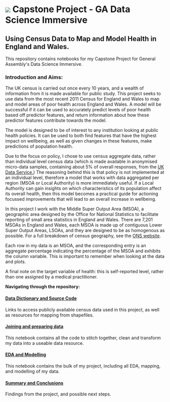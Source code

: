 # ![](https://ga-dash.s3.amazonaws.com/production/assets/logo-9f88ae6c9c3871690e33280fcf557f33.png) Capstone Project - GA Data Science Immersive
## Using Census Data to Map and Model Health in England and Wales. 

This repository contains notebooks for my Capstone Project for General Assembly's Data Science Immersive.
### Introduction and Aims: 
The UK census is carried out once every 10 years, and a wealth of information from it is made available for public study. This project seeks to use data from the most recent 2011 Census for England and Wales to map and model areas of poor health across England and Wales. A model will be successful if it can be used to accurately predict levels of poor health based off predictor features, and return information about how these predictor features contribute towards the model.

The model is designed to be of interest to any institution looking at public health policies. It can be used to both find features that have the highest impact on wellbeing, as well as given changes in these features, make predictions of population health. 

Due to the focus on policy, I chose to use census aggregate data, rather than individual level census data (which is made available in anonymised micro-data samples, containing about 5% of overall responses, from the [UK Data Service.](https://census.ukdataservice.ac.uk/get-data/microdata.aspx)) The reasoning behind this is that policy is not implemented at an individual level, therefore a model that works with data aggregated per region (MSOA or Local Authority) is more immediately useful. If a Local Authority can gain insights on which characteristics of its population affect its overall health, then this model becomes a practical guide for actioning focussed improvements that will lead to an overall increase in wellbeing. 

In this project I work with the Middle Super Output Area (MSOA), a geographic area designed by the Office for National Statistics to facilitate reporting of small area statistics in England and Wales. There are 7,201 MSOAs in England and Wales, each MSOA is made up of contiguous Lower Super Output Areas, LSOAs, and they are designed to be as homogenous as possible. For a full breakdown of census geography, see the [ONS website](https://www.ons.gov.uk/methodology/geography/ukgeographies/censusgeography). 

Each row in my data is an MSOA, and the corresponding entry is an aggregate percentage indicating the percentage of the MSOA and exhibits the column variable. This is important to remember when looking at the data and plots. 

A final note on the target variable of health: this is self-reported level, rather than one assigned by a medical practitioner. 

<b>Navigating through the repository: </b>

#### **[Data Dictionary and Source Code](./data_dictionary_and_sources)**

Links to access publicly available census data used in this project, as well as resources for mapping from shapefiles.  

#### **[Joining and preparing data](Joining_and_preparing_data.ipynb)**

This notebook contains all the code to stitch together, clean and transform my data into a useable data resource.


#### **[EDA and Modelling](EDA_and_modelling.ipynb)**

This notebook contains the bulk of my project, including all EDA, mapping, and modelling of my data. 

#### **[Summary and Conclusions](summary_and_conclusions)**

Findings from the project, and possible next steps. 


